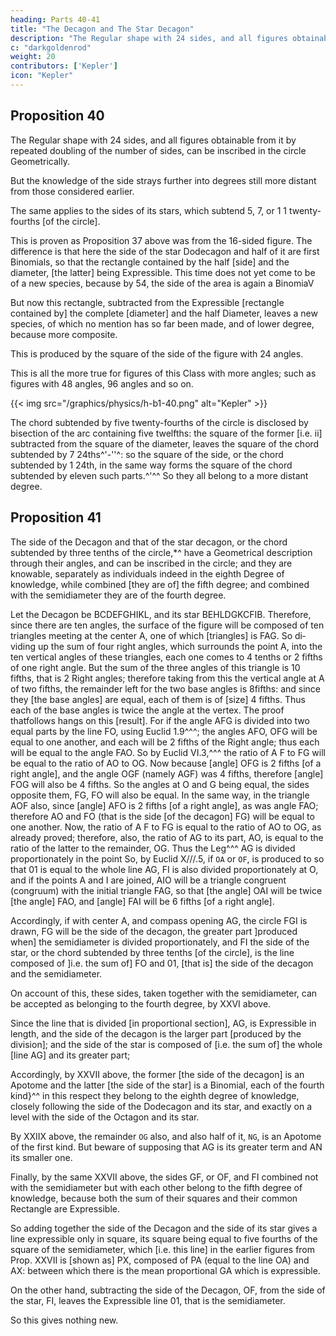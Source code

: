 ```yaml
---
heading: Parts 40-41
title: "The Decagon and The Star Decagon"
description: "The Regular shape with 24 sides, and all figures obtainable from it by repeated doubling of the number of sides, can be inscribed in the circle Geometrically"
c: "darkgoldenrod"
weight: 20
contributors: ['Kepler']
icon: "Kepler"
---
```



## Proposition 40

The Regular shape with 24 sides, and all figures obtainable from it by repeated doubling of the number of sides, can be inscribed in the circle Geometrically. 

But the knowledge of the side strays further into degrees still more distant from those considered earlier.

The same applies to the sides of its stars, which subtend 5, 7, or 1 1 twenty-fourths [of the circle].

This is proven as Proposition 37 above was from the 16-sided figure. The difference is that here the side of the star Dodecagon and half of it are first Binomials, so that the rectangle contained by the half [side] and the diameter, [the latter] being Expressible. This time does not yet come to be of a new species, because by 54, the side of the area is again a BinomiaV 

But now this rectangle, subtracted from the Expressible [rectangle contained by] the complete [diameter] and the half Diameter, leaves a new species, of which no mention has so far been made, and of lower degree, because more composite. 

This is produced by the square of the side of the figure with 24 angles.

This is all the more true for figures of this Class with more angles; such as figures with 48 angles, 96 angles and so on.

{{< img src="/graphics/physics/h-b1-40.png" alt="Kepler" >}}


The chord subtended by five twenty-fourths of the circle is disclosed by bisection of the arc
containing five twelfths: the square of the former [i.e. ii] subtracted from the square of the diameter, leaves the square of the chord subtended by 7 24ths^'-''^: so the square of the side,
or the chord subtended by 1 24th, in the same way forms the square of the chord subtended by eleven such parts.^'^^ So they all belong to a more distant degree.


## Proposition 41

The side of the Decagon and that of the star decagon, or the chord subtended by three tenths of the circle,*^ have a Geometrical description through their angles, and can be inscribed in the circle; and they
are knowable, separately as individuals indeed in the eighth Degree of knowledge, while combined [they are of] the fifth degree; and combined with the semidiameter they are of the fourth degree.


Let the Decagon be BCDEFGHIKL, and its star BEHLDGKCFIB. Therefore, since there are ten angles, the surface of the figure will be composed of
ten triangles meeting at the center A, one of which [triangles] is FAG. So di­
viding up the sum of four right angles, which surrounds the point A, into the ten vertical angles of these triangles, each one comes to 4 tenths or 2 fifths of one
right angle. But the sum of the three angles of this triangle is 10 fifths, that
is 2 Right angles; therefore taking from this the vertical angle at A of two fifths,
the remainder left for the two base angles
is 8fifths: and since they [the base angles]
are equal, each of them is of [size] 4 fifths.
Thus each of the base angles is twice the
angle at the vertex. The proof thatfollows
hangs on this [result].
For if the angle AFG is divided into
two equal parts by the line FO, using
Euclid 1.9^^^; the angles AFO, OFG will
be equal to one another, and each will
be 2 fifths of the Right angle; thus each
will be equal to the angle FAO. So by
Euclid VI.3,^^^ the ratio of A F to FG
will be equal to the ratio of AO to OG.
Now because [angle] OFG is 2 fifths [of a right angle], and the angle OGF
(namely AGF) was 4 fifths, therefore [angle] FOG will also be 4 fifths. So the
angles at O and G being equal, the sides opposite them, FG, FO will also be equal.
In the same way, in the triangle AOF also, since [angle] AFO is 2 fifths
[of a right angle], as was angle FAO; therefore AO and FO (that is the side
[of the decagon] FG) will be equal to one another. Now, the ratio of A F to FG
is equal to the ratio of AO to OG, as already proved; therefore, also, the ratio
of AG to its part, AO, is equal to the ratio of the latter to the remainder, OG.
Thus the Leg^^^ AG is divided proportionately in the point
So, by Euclid X///.5, if `OA` or `OF`, is produced to so that 01 is equal to the whole line AG, FI is also divided proportionately at O, and if the points A and I are joined, AIO will be a triangle congruent (congruum) with the initial triangle FAG, so that [the angle] OAI will be twice [the angle] FAO, and [angle] FAI will be 6 fifths [of a right angle].

Accordingly, if with center A, and compass opening AG, the circle FGI is drawn, FG will be the side of the decagon, the greater part ]produced when] the semidiameter is divided proportionately, and FI the side of the star, or the chord subtended by three tenths [of the circle], is the line composed of ]i.e. the sum of] FO and 01, [that is] the side of the decagon and the semidiameter.

On account of this, these sides, taken together with the semidiameter, can be accepted as belonging to the fourth degree, by XXVI above. 

Since the line that is divided [in proportional section], AG, is Expressible in length, and the side of the decagon is the larger part [produced by the division]; and the side of the star is composed of [i.e. the sum of] the whole [line
AG] and its greater part; 

Accordingly, by XXVII above, the former [the side of the decagon] is an Apotome and the latter [the side of the star] is a Binomial, each of the fourth kind}^^ in this respect they belong to the eighth degree of knowledge, closely following the side of the Dodecagon and its star, and exactly on a level with the side of the Octagon and its star.


By XXIIX above, the remainder `OG` also, and also half of it, `NG`, is an Apotome of the first kind. But beware of supposing that AG is its greater term and AN its smaller one. 

Finally, by the same XXVII above, the sides GF, or OF, and FI combined not with the semidiameter but with each other belong to the fifth degree of knowledge, because both the sum of their squares and their common Rectangle are
Expressible.

So adding together the side of the Decagon and the side of its star gives a line expressible only in square, its square being equal to five fourths of the square of the semidiameter, which [i.e. this line] in the earlier figures from Prop.
XXVII is [shown as] PX, composed of PA (equal to the line OA) and AX: between which there is the mean proportional GA which is expressible.

On the other hand, subtracting the side of the Decagon, OF, from the side of the star, FI, leaves the Expressible line 01, that is the semidiameter.

So this gives nothing new.


